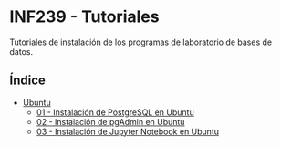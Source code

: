 # INF239 - Tutoriales

Tutoriales de instalación de los programas de laboratorio de bases de datos.

## Índice

- [Ubuntu](Ubuntu/)
    * [01 - Instalación de PostgreSQL en Ubuntu](Ubuntu/01%20-%20PostgreSQL.md)
    * [02 - Instalación de pgAdmin en Ubuntu](Ubuntu/02%20-%20pgAdmin.md)
    * [03 - Instalación de Jupyter Notebook en Ubuntu](Ubuntu/03%20-%20Jupyter.md)